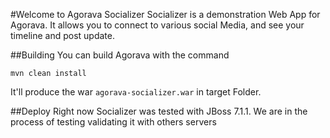 #Welcome to Agorava Socializer
Socializer is a demonstration Web App for Agorava. It allows you to connect to various social Media, and see your timeline and post update.

##Building
You can build Agorava with the command

`mvn clean install`

It'll produce the war `agorava-socializer.war` in target Folder. 

##Deploy
Right now Socializer was tested with JBoss 7.1.1. We are in the process of testing validating it with others servers